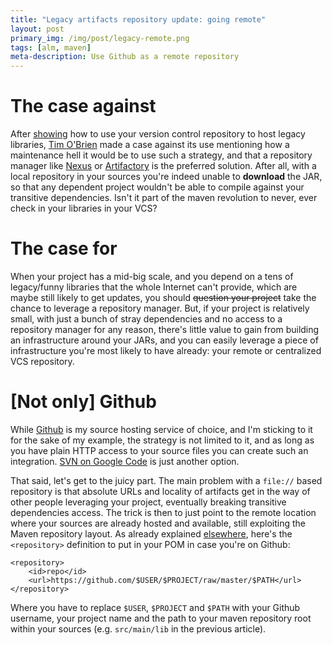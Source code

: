 ```yaml
---
title: "Legacy artifacts repository update: going remote"
layout: post
primary_img: /img/post/legacy-remote.png
tags: [alm, maven]
meta-description: Use Github as a remote repository
---
```


The case against
================

After [showing](http://skuro.tk/2012/05/14/legacy-libraries-for-your-maven-build/) how to use your version control repository to host legacy libraries, [Tim O'Brien](http://discursive.com/) made a case against its use mentioning how a maintenance hell it would be to use such a strategy, and that a repository manager like [Nexus](http://www.sonatype.org/nexus) or [Artifactory](http://www.jfrog.com/index.php) is the preferred solution. After all, with a local repository in your sources you're indeed unable to **download** the JAR, so that any dependent project wouldn't be able to compile against your transitive dependencies. Isn't it part of the maven revolution to never, ever check in your libraries in your VCS?

The case for
============

When your project has a mid-big scale, and you depend on a tens of legacy/funny libraries that the whole Internet can't provide, which are maybe still likely to get updates, you should ~~question your project~~ take the chance to leverage a repository manager. But, if your project is relatively small, with just a bunch of stray dependencies and no access to a repository manager for any reason, there's little value to gain from building an infrastructure around your JARs, and you can easily leverage a piece of infrastructure you're most likely to have already: your remote or centralized VCS repository.

[Not only] Github
=================

While [Github](https://github.com/) is my source hosting service of choice, and I'm sticking to it for the sake of my example, the strategy is not limited to it, and as long as you have plain HTTP access to your source files you can create such an integration. [SVN on Google Code](http://code.google.com/p/maven-svn-wagon/wiki/MavenRepositoryInsideGoogleCode) is just another option.

That said, let's get to the juicy part. The main problem with a `file://` based repository is that absolute URLs and locality of artifacts get in the way of other people leveraging your project, eventually breaking transitive dependencies access. The trick is then to just point to the remote location where your sources are already hosted and available, still exploiting the Maven repository layout. As already explained [elsewhere](http://cemerick.com/2010/08/24/hosting-maven-repos-on-github/), here's the `<repository>` definition to put in your POM in case you're on Github:

    <repository>
        <id>repo</id>
        <url>https://github.com/$USER/$PROJECT/raw/master/$PATH</url>
    </repository>

Where you have to replace `$USER`, `$PROJECT` and `$PATH` with your Github username, your project name and the path to your maven repository root within your sources (e.g. `src/main/lib` in the previous article).
